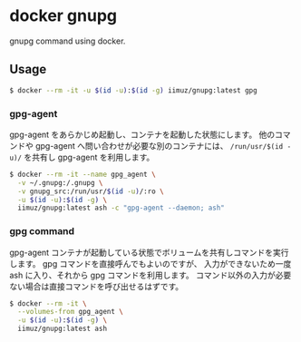 # docker gnupg

gnupg command using docker.

## Usage

```sh
$ docker --rm -it -u $(id -u):$(id -g) iimuz/gnupg:latest gpg
```

### gpg-agent

gpg-agent をあらかじめ起動し、コンテナを起動した状態にします。
他のコマンドや gpg-agent へ問い合わせが必要な別のコンテナには、
`/run/usr/$(id -u)/` を共有し gpg-agent を利用します。

```sh
$ docker --rm -it --name gpg_agent \
  -v ~/.gnupg:/.gnupg \
  -v gnupg_src:/run/usr/$(id -u)/:ro \
  -u $(id -u):$(id -g) \
  iimuz/gnupg:latest ash -c "gpg-agent --daemon; ash"
```

### gpg command

gpg-agent コンテナが起動している状態でボリュームを共有しコマンドを実行します。
gpg コマンドを直接呼んでもよいのですが、
入力ができないため一度 ash に入り、それから gpg コマンドを利用します。
コマンド以外の入力が必要ない場合は直接コマンドを呼び出せるはずです。

```sh
$ docker --rm -it \
  --volumes-from gpg_agent \
  -u $(id -u):$(id -g) \
  iimuz/gnupg:latest ash
```

